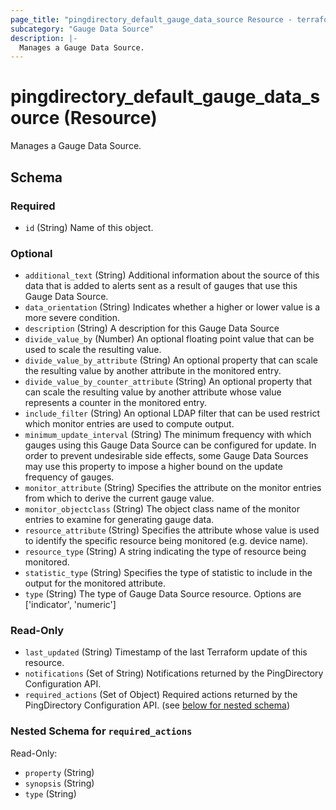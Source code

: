 ```yaml
---
page_title: "pingdirectory_default_gauge_data_source Resource - terraform-provider-pingdirectory"
subcategory: "Gauge Data Source"
description: |-
  Manages a Gauge Data Source.
---
```


# pingdirectory_default_gauge_data_source (Resource)

Manages a Gauge Data Source.



<!-- schema generated by tfplugindocs -->
## Schema

### Required

- `id` (String) Name of this object.

### Optional

- `additional_text` (String) Additional information about the source of this data that is added to alerts sent as a result of gauges that use this Gauge Data Source.
- `data_orientation` (String) Indicates whether a higher or lower value is a more severe condition.
- `description` (String) A description for this Gauge Data Source
- `divide_value_by` (Number) An optional floating point value that can be used to scale the resulting value.
- `divide_value_by_attribute` (String) An optional property that can scale the resulting value by another attribute in the monitored entry.
- `divide_value_by_counter_attribute` (String) An optional property that can scale the resulting value by another attribute whose value represents a counter in the monitored entry.
- `include_filter` (String) An optional LDAP filter that can be used restrict which monitor entries are used to compute output.
- `minimum_update_interval` (String) The minimum frequency with which gauges using this Gauge Data Source can be configured for update. In order to prevent undesirable side effects, some Gauge Data Sources may use this property to impose a higher bound on the update frequency of gauges.
- `monitor_attribute` (String) Specifies the attribute on the monitor entries from which to derive the current gauge value.
- `monitor_objectclass` (String) The object class name of the monitor entries to examine for generating gauge data.
- `resource_attribute` (String) Specifies the attribute whose value is used to identify the specific resource being monitored (e.g. device name).
- `resource_type` (String) A string indicating the type of resource being monitored.
- `statistic_type` (String) Specifies the type of statistic to include in the output for the monitored attribute.
- `type` (String) The type of Gauge Data Source resource. Options are ['indicator', 'numeric']

### Read-Only

- `last_updated` (String) Timestamp of the last Terraform update of this resource.
- `notifications` (Set of String) Notifications returned by the PingDirectory Configuration API.
- `required_actions` (Set of Object) Required actions returned by the PingDirectory Configuration API. (see [below for nested schema](#nestedatt--required_actions))

<a id="nestedatt--required_actions"></a>
### Nested Schema for `required_actions`

Read-Only:

- `property` (String)
- `synopsis` (String)
- `type` (String)



